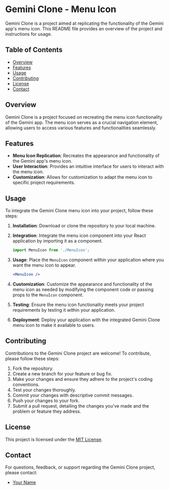 # Gemini Clone - Menu Icon

Gemini Clone is a project aimed at replicating the functionality of the Gemini app's menu icon. This README file provides an overview of the project and instructions for usage.

## Table of Contents
- [Overview](#overview)
- [Features](#features)
- [Usage](#usage)
- [Contributing](#contributing)
- [License](#license)
- [Contact](#contact)

## Overview

Gemini Clone is a project focused on recreating the menu icon functionality of the Gemini app. The menu icon serves as a crucial navigation element, allowing users to access various features and functionalities seamlessly.

## Features

- **Menu Icon Replication**: Recreates the appearance and functionality of the Gemini app's menu icon.
- **User Interaction**: Provides an intuitive interface for users to interact with the menu icon.
- **Customization**: Allows for customization to adapt the menu icon to specific project requirements.

## Usage

To integrate the Gemini Clone menu icon into your project, follow these steps:

1. **Installation**: Download or clone the repository to your local machine.
   
2. **Integration**: Integrate the menu icon component into your React application by importing it as a component.

    ```javascript
    import MenuIcon from './MenuIcon';
    ```

3. **Usage**: Place the `MenuIcon` component within your application where you want the menu icon to appear.

    ```jsx
    <MenuIcon />
    ```

4. **Customization**: Customize the appearance and functionality of the menu icon as needed by modifying the component code or passing props to the `MenuIcon` component.

5. **Testing**: Ensure the menu icon functionality meets your project requirements by testing it within your application.

6. **Deployment**: Deploy your application with the integrated Gemini Clone menu icon to make it available to users.

## Contributing

Contributions to the Gemini Clone project are welcome! To contribute, please follow these steps:

1. Fork the repository.
2. Create a new branch for your feature or bug fix.
3. Make your changes and ensure they adhere to the project's coding conventions.
4. Test your changes thoroughly.
5. Commit your changes with descriptive commit messages.
6. Push your changes to your fork.
7. Submit a pull request, detailing the changes you've made and the problem or feature they address.

## License

This project is licensed under the [MIT License](LICENSE).

## Contact

For questions, feedback, or support regarding the Gemini Clone project, please contact:

- [Your Name](mailto:ayushmandliya5@gmail.com)
